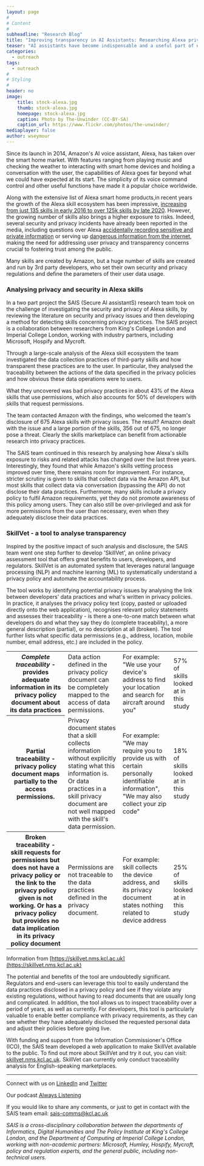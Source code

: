 ```yaml
---
layout: page
#
# Content
#
subheadline: "Research Blog"
title: "Improving transparency in AI Assistants: Researching Alexa privacy and accountability to users"
teaser: "AI assistants have become indispensable and a useful part of everyday life for people across the world. However, the key limitation in their uptake has always been the question of data security. The SAIS research team set out to investigate the gap between what users think is happening to their data and what is actually happening to their data. Through a review of current work the research team put together a picture of the Alexa ecosystem and created a way to quantify the transparency of Alexa skills, also leading to the tool Skillvet."
categories:
  - outreach
tags:
  - outreach
#
# Styling
#
header: no
image:
    title: stock-alexa.jpg
    thumb: stock-alexa.jpg
    homepage: stock-alexa.jpg
    caption: Photo by The-Unwinder (CC-BY-SA)
    caption_url: https://www.flickr.com/photos/the-unwinder/
mediaplayer: false
author: wseymour
---
```


Since its launch in 2014, Amazon's AI voice assistant, Alexa, has taken over the smart home market. With features ranging from playing music and checking the weather to interacting with smart home devices and holding a conversation with the user, the capabilities of Alexa goes far beyond what we could have expected at its start. The simplicity of its voice command control and other useful functions have made it a popular choice worldwide.
 
Along with the  extensive list of Alexa smart home products,in recent years the growth of the Alexa skill ecosystem has been impressive, [increasing from just 135 skills in early 2016 to over 125k skills by late 2020](https://nms.kcl.ac.uk/hasp/pubs/edu2022measuring.pdf). However, the growing number of skills also brings a higher exposure to risks. Indeed, several security and privacy incidents have already been reported in the media, including questions over Alexa [accidentally recording sensitive and private information](https://www.govinfosecurity.com/healthcare-workers-allege-amazon-alexa-violates-privacy-a-17002) or serving up [dangerous information from the internet](https://www.bbc.co.uk/news/technology-59810383), making the need for addressing user privacy and transparency concerns crucial to fostering trust among the public. 

Many skills are created by Amazon, but a huge number of skills are created and run by 3rd party developers, who set their own security and privacy regulations and define the parameters of their user data usage.  


### Analysing privacy and security in Alexa skills 

In a two part project the SAIS (Secure AI assistantS) research team took on the challenge of investigating the security and privacy of Alexa skills, by reviewing the literature on security and privacy issues and then developing a method for detecting skills concerning privacy practices. The SAIS project is a collaboration between researchers from King's College London and Imperial College London, working with industry partners, including Microsoft, Hospify and Mycroft. 
 
Through a large-scale analysis of the Alexa skill ecosystem the team investigated the data collection practices of third-party skills and how transparent these practices are to the user. In particular, they analysed the traceability between the actions of the data specified in the privacy policies and how obvious these data operations were to users.

What they uncovered was bad privacy practices in about 43% of the Alexa skills that use permissions, which also accounts for 50% of developers with skills that request permissions. 

The team contacted Amazon with the findings, who welcomed the team's disclosure of  675 Alexa skills with privacy issues. The result? Amazon dealt with the issue and a large portion of the skills, 356 out of 675, no longer pose a threat. Clearly the skills marketplace can benefit from actionable research into  privacy practices. 

The SAIS team continued in this research by analysing how Alexa's skills exposure to risks and related attacks has changed over the last three years. Interestingly, they found that while Amazon's skills vetting process improved over time, there remains room for improvement. For instance, stricter scrutiny is given to skills that collect data via the Amazon API, but most skills that collect data via conversation (bypassing the API) do not disclose their data practices. Furthermore, many skills include a privacy policy to fulfil Amazon requirements, yet they do not promote awareness of this policy among users. They can also still be over-privileged and ask for more permissions from the user than necessary, even when they adequately disclose their data practices.

### SkillVet - a tool to analyse transparency

Inspired by the positive impact of such analysis and disclosure, the SAIS team went one step further to develop 'SkillVet', an online privacy assessment tool that offers great benefits to users, developers, and regulators. SkillVet is an automated system that leverages natural language processing (NLP) and machine learning (ML) to systematically understand a privacy policy and automate the accountability process.

The tool works by identifying potential privacy issues by analysing the link between developers' data practices and what's written in privacy policies. In practice, it analyses the privacy policy text (copy, pasted or uploaded directly onto the web application), recognises relevant policy statements and assesses their traceability - is there a one-to-one match between what developers do and what they say they do  (complete traceability), a more general description (partial), or no description at all (broken). The tool further lists what specific data permissions (e.g., address, location, mobile number, email address, etc.) are included in the policy.

<table>
  <tr>
    <th><em>Complete traceability</em> - provides adequate information in its privacy policy document about its data practices</th>
    <td>Data action defined in the privacy policy document can be completely mapped to the access of data permissions.</td>
    <td>For example: "We use your device's address to find your location and search for aircraft around you"</td>
    <td>57% of skills looked at in this study</td>
  </tr>
  <tr>
    <th>Partial traceability - privacy policy document maps partially to the access permissions.</th>
    <td>Privacy document states that a skill collects information without explicitly stating what this information is. Or data practices in a skill privacy document are not well mapped with the skill's data permission.</td>
    <td>For example: “We may require you to provide us with certain personally identifiable information", "We may also collect your zip code"</td>
    <td>18% of skills looked at in this study</td>
  </tr>
  <tr>
    <th>Broken traceability - skill requests for permissions but does not have a privacy policy or the link to the privacy policy given is not working. Or has a privacy policy but provides no data implication in its privacy policy document</th>
    <td>Permissions are not traceable to the data practices defined in the privacy document.</td>
    <td>For example: skill collects the device address, and its privacy document states nothing related to device address</td>
    <td>25% of skills looked at in this study</td>
  </tr>
</table>

Information from [https://skillvet.nms.kcl.ac.uk](https://skillvet.nms.kcl.ac.uk)

The potential and benefits of the tool are undoubtedly significant. Regulators and end-users can leverage this tool to easily understand the data practices disclosed in a privacy policy and see if they violate any existing regulations, without having to read documents that are usually long and complicated. In addition, the tool allows us to inspect traceability over a period of years, as well as currently. For developers, this tool is particularly valuable to enable better compliance with privacy requirements, as they can see whether they have adequately disclosed the requested personal data and adjust their policies before going live.

With funding and support from the Information Commissioner's Office (ICO), the SAIS team developed a web application to make SkillVet available to the public. To find out more about SkillVet and try it out, you can visit: [skillvet.nms.kcl.ac.uk](https://skillvet.nms.kcl.ac.uk/#Traceability). SkillVet can currently only conduct traceability analysis for English-speaking marketplaces. 


<hr />

Connect with us on [LinkedIn](https://www.linkedin.com/company/sais-project/) and [Twitter](https://twitter.com/SecureAI_SAIS)

Our podcast [Always Listening](https://secure-ai-assistants.github.io/outreach/podcast1/)

If you would like to share any comments, or just to get in contact with the SAIS team email: sais-comms@kcl.ac.uk

_SAIS is a cross-disciplinary collaboration between the departments of Informatics, Digital Humanities and The Policy Institute at King's College London, and the Department of Computing at Imperial College London, working with non-academic partners: Microsoft, Humley, Hospify, Mycroft, policy and regulation experts, and the general public, including non-technical users._

